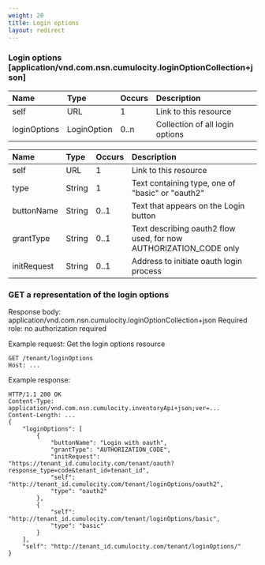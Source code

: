 ```yaml
---
weight: 20
title: Login options
layout: redirect
---
```


### Login options [application/vnd.com.nsn.cumulocity.loginOptionCollection+json]

|Name|Type|Occurs|Description|
|:---|:---|:-----|:----------|
|self|URL|1|Link to this resource|
|loginOptions|LoginOption|0..n|Collection of all login options|

|Name|Type|Occurs|Description|
|:---|:---|:-----|:----------|
|self|URL|1|Link to this resource|
|type|String|1|Text containing type, one of "basic" or "oauth2"|
|buttonName|String|0..1|Text that appears on the Login button|
|grantType|String|0..1|Text describing oauth2 flow used, for now AUTHORIZATION_CODE only|
|initRequest|String|0..1|Address to initiate oauth login process|

### GET a representation of the login options

Response body: application/vnd.com.nsn.cumulocity.loginOptionCollection+json
Required role: no authorization required

Example request: Get the login options resource

    GET /tenant/loginOptions
    Host: ...

Example response:

    HTTP/1.1 200 OK
    Content-Type: application/vnd.com.nsn.cumulocity.inventoryApi+json;ver=...
    Content-Length: ...
    {
        "loginOptions": [
            {
                "buttonName": "Login with oauth",
                "grantType": "AUTHORIZATION_CODE",
                "initRequest": "https://tenant_id.cumulocity.com/tenant/oauth?response_type=code&tenant_id=tenant_id",
                "self": "http://tenant_id.cumulocity.com/tenant/loginOptions/oauth2",
                "type": "oauth2"
            },
            {
                "self": "http://tenant_id.cumulocity.com/tenant/loginOptions/basic",
                "type": "basic"
            }
        ],
        "self": "http://tenant_id.cumulocity.com/tenant/loginOptions/"
    }
